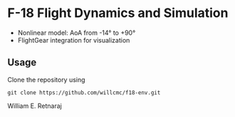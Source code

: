 # F-18 Flight Dynamics and Simulation

- Nonlinear model: AoA from -14° to +90°
- FlightGear integration for visualization

## Usage
Clone the repository using
```
git clone https://github.com/willcmc/f18-env.git
```

William E. Retnaraj
